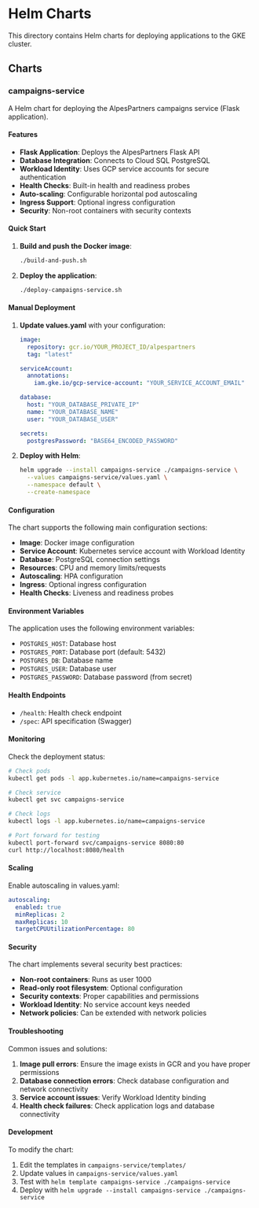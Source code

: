 # Helm Charts

This directory contains Helm charts for deploying applications to the GKE cluster.

## Charts

### campaigns-service

A Helm chart for deploying the AlpesPartners campaigns service (Flask application).

#### Features

- **Flask Application**: Deploys the AlpesPartners Flask API
- **Database Integration**: Connects to Cloud SQL PostgreSQL
- **Workload Identity**: Uses GCP service accounts for secure authentication
- **Health Checks**: Built-in health and readiness probes
- **Auto-scaling**: Configurable horizontal pod autoscaling
- **Ingress Support**: Optional ingress configuration
- **Security**: Non-root containers with security contexts

#### Quick Start

1. **Build and push the Docker image**:
   ```bash
   ./build-and-push.sh
   ```

2. **Deploy the application**:
   ```bash
   ./deploy-campaigns-service.sh
   ```

#### Manual Deployment

1. **Update values.yaml** with your configuration:
   ```yaml
   image:
     repository: gcr.io/YOUR_PROJECT_ID/alpespartners
     tag: "latest"
   
   serviceAccount:
     annotations:
       iam.gke.io/gcp-service-account: "YOUR_SERVICE_ACCOUNT_EMAIL"
   
   database:
     host: "YOUR_DATABASE_PRIVATE_IP"
     name: "YOUR_DATABASE_NAME"
     user: "YOUR_DATABASE_USER"
   
   secrets:
     postgresPassword: "BASE64_ENCODED_PASSWORD"
   ```

2. **Deploy with Helm**:
   ```bash
   helm upgrade --install campaigns-service ./campaigns-service \
     --values campaigns-service/values.yaml \
     --namespace default \
     --create-namespace
   ```

#### Configuration

The chart supports the following main configuration sections:

- **Image**: Docker image configuration
- **Service Account**: Kubernetes service account with Workload Identity
- **Database**: PostgreSQL connection settings
- **Resources**: CPU and memory limits/requests
- **Autoscaling**: HPA configuration
- **Ingress**: Optional ingress configuration
- **Health Checks**: Liveness and readiness probes

#### Environment Variables

The application uses the following environment variables:

- `POSTGRES_HOST`: Database host
- `POSTGRES_PORT`: Database port (default: 5432)
- `POSTGRES_DB`: Database name
- `POSTGRES_USER`: Database user
- `POSTGRES_PASSWORD`: Database password (from secret)

#### Health Endpoints

- `/health`: Health check endpoint
- `/spec`: API specification (Swagger)

#### Monitoring

Check the deployment status:

```bash
# Check pods
kubectl get pods -l app.kubernetes.io/name=campaigns-service

# Check service
kubectl get svc campaigns-service

# Check logs
kubectl logs -l app.kubernetes.io/name=campaigns-service

# Port forward for testing
kubectl port-forward svc/campaigns-service 8080:80
curl http://localhost:8080/health
```

#### Scaling

Enable autoscaling in values.yaml:

```yaml
autoscaling:
  enabled: true
  minReplicas: 2
  maxReplicas: 10
  targetCPUUtilizationPercentage: 80
```

#### Security

The chart implements several security best practices:

- **Non-root containers**: Runs as user 1000
- **Read-only root filesystem**: Optional configuration
- **Security contexts**: Proper capabilities and permissions
- **Workload Identity**: No service account keys needed
- **Network policies**: Can be extended with network policies

#### Troubleshooting

Common issues and solutions:

1. **Image pull errors**: Ensure the image exists in GCR and you have proper permissions
2. **Database connection errors**: Check database configuration and network connectivity
3. **Service account issues**: Verify Workload Identity binding
4. **Health check failures**: Check application logs and database connectivity

#### Development

To modify the chart:

1. Edit the templates in `campaigns-service/templates/`
2. Update values in `campaigns-service/values.yaml`
3. Test with `helm template campaigns-service ./campaigns-service`
4. Deploy with `helm upgrade --install campaigns-service ./campaigns-service`
